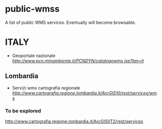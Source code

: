 # public-wmss

A list of public WMS services. Eventually will become browsable.



# ITALY

* Geoportale nazionale *http://www.pcn.minambiente.it/PCNDYN/catalogowms.jsp?lan=it*

## Lombardia

* Servizi wms cartografia regionale *http://www.cartografia.regione.lombardia.it/ArcGIS10/rest/services/wms*

### To be explored
http://www.cartografia.regione.lombardia.it/ArcGISIIT2/rest/services






